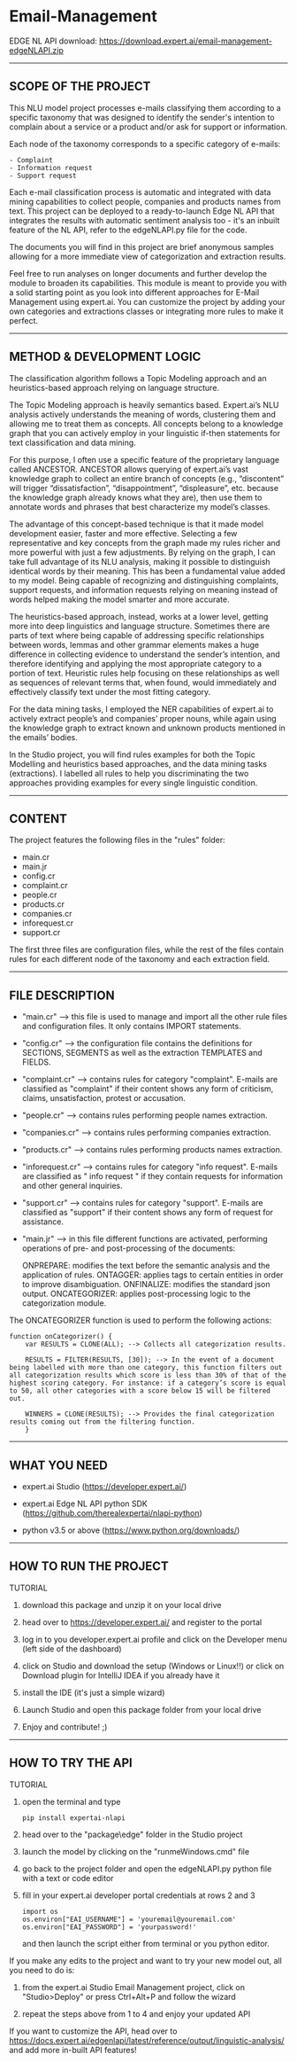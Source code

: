 # Email-Management

EDGE NL API download: https://download.expert.ai/email-management-edgeNLAPI.zip 

---------------------
SCOPE OF THE PROJECT 
---------------------

This NLU model project processes e-mails classifying them according to a specific taxonomy that was designed to identify the sender's intention to complain about a service or a product and/or ask for support or information. 

Each node of the taxonomy corresponds to a specific category of e-mails:

	- Complaint
	- Information request
	- Support request

Each e-mail classification process is automatic and integrated with data mining capabilities to collect people, companies and products names from text. This project can be deployed to a ready-to-launch Edge NL API that integrates the results with automatic sentiment analysis too - it's an inbuilt feature of the NL API, refer to the edgeNLAPI.py file for the code.

The documents you will find in this project are brief anonymous samples allowing for a more immediate view of categorization and extraction results. 

Feel free to run analyses on longer documents and further develop the module to broaden its capabilities. This module is meant to provide you with a solid starting point as you look into different approaches for E-Mail Management using expert.ai. You can customize the project by adding your own categories and extractions classes or integrating more rules to make it perfect.

------------------------------------
METHOD & DEVELOPMENT LOGIC         
------------------------------------

The classification algorithm follows a Topic Modeling approach and an heuristics-based approach relying on language structure.

The Topic Modeling approach is heavily semantics based. Expert.ai’s NLU analysis actively understands the meaning of words, clustering them and allowing me to treat them as concepts. All concepts belong to a knowledge graph that you can actively employ in your linguistic if-then statements for text classification and data mining.

For this purpose, I often use a specific feature of the proprietary language called ANCESTOR. ANCESTOR allows querying of expert.ai’s vast knowledge graph to collect an entire branch of concepts (e.g., “discontent” will trigger “dissatisfaction”, “disappointment”, “displeasure”, etc. because the knowledge graph already knows what they are), then use them to annotate words and phrases that best characterize my model’s classes.

The advantage of this concept-based technique is that it made model development easier, faster and more effective. Selecting a few representative and key concepts from the graph made my rules richer and more powerful with just a few adjustments. By relying on the graph, I can take full advantage of its NLU analysis, making it possible to distinguish identical words by their meaning. This has been a fundamental value added to my model. Being capable of recognizing and distinguishing complaints, support requests, and information requests relying on meaning instead of words helped making the model smarter and more accurate.

The heuristics-based approach, instead, works at a lower level, getting more into deep linguistics and language structure. Sometimes there are parts of text where being capable of addressing specific relationships between words, lemmas and other grammar elements makes a huge difference in collecting evidence to understand the sender’s intention, and therefore identifying and applying the most appropriate category to a portion of text. Heuristic rules help focusing on these relationships as well as sequences of relevant terms that, when found, would immediately and effectively classify text under the most fitting category. 

For the data mining tasks, I employed the NER capabilities of expert.ai to actively extract people’s and companies’ proper nouns, while again using the knowledge graph to extract known and unknown products mentioned in the emails’ bodies.

In the Studio project, you will find rules examples for both the Topic Modelling and heuristics based approaches, and the data mining tasks (extractions). I labelled all rules to help you discriminating the two approaches providing examples for every single linguistic condition.

---------
CONTENT 
---------

The project features the following files in the "rules" folder: 

- main.cr
- main.jr
- config.cr
- complaint.cr
- people.cr
- products.cr
- companies.cr
- inforequest.cr
- support.cr

The first three files are configuration files, while the rest of the files contain rules for each different node of the taxonomy and each extraction field.

-----------------
FILE DESCRIPTION 
-----------------

- "main.cr" --> this file is used to manage and import all the other rule files and configuration files. It only contains IMPORT statements.

- "config.cr" --> the configuration file contains the definitions for SECTIONS, SEGMENTS as well as the extraction TEMPLATES and FIELDS.

- "complaint.cr" --> contains rules for category "complaint". E-mails are classified as "complaint" if their content shows any form of criticism, claims, unsatisfaction, protest or accusation.

- "people.cr" --> contains rules performing people names extraction.

- "companies.cr" --> contains rules performing companies extraction.

- "products.cr" --> contains rules performing products names extraction.

- "inforequest.cr" --> contains rules for category "info request". E-mails are classified as " info request " if they contain requests for information and other general inquiries. 

- "support.cr" --> contains rules for category "support". E-mails are classified as "support" if their content shows any form of request for assistance.

- "main.jr" --> in this file different functions are activated, performing operations of pre- and post-processing of the documents:

	ONPREPARE: modifies the text before the semantic analysis and the application of rules.
	ONTAGGER: applies tags to certain entities in order to improve disambiguation.
	ONFINALIZE: modifies the standard json output.
	ONCATEGORIZER: applies post-processing logic to the categorization module.
	
The ONCATEGORIZER function is used to perform the following actions:

	function onCategorizer() {
		var RESULTS = CLONE(ALL); --> Collects all categorization results.

		RESULTS = FILTER(RESULTS, [30]); --> In the event of a document being labelled with more than one category, this function filters out all categorization results which score is less than 30% of that of the highest scoring category. For instance: if a category’s score is equal to 50, all other categories with a score below 15 will be filtered out.

		WINNERS = CLONE(RESULTS); --> Provides the final categorization results coming out from the filtering function.
		}

--------------
WHAT YOU NEED 
--------------

-	expert.ai Studio (https://developer.expert.ai/)

-	expert.ai Edge NL API python SDK (https://github.com/therealexpertai/nlapi-python)

-	python v3.5 or above (https://www.python.org/downloads/)

-----------------------
HOW TO RUN THE PROJECT 
-----------------------

TUTORIAL

1.	download this package and unzip it on your local drive

2.	head over to  https://developer.expert.ai/ and register to the portal

3.	log in to you developer.expert.ai profile and click on the Developer menu (left side of the dashboard)

4.	click on Studio and download the setup (Windows or Linux!!) or click on Download plugin for IntelliJ IDEA if you already have it

5.	install the IDE (it's just a simple wizard)

6.	Launch Studio and open this package folder from your local drive

7.	Enjoy and contribute! ;)

-------------------
HOW TO TRY THE API 
-------------------

TUTORIAL

1.	open the terminal and type 
		
		pip install expertai-nlapi

2.	head over to the "package\edge" folder in the Studio project

3.	launch the model by clicking on the "runmeWindows.cmd" file

4.	go back to the project folder and open the edgeNLAPI.py python file with a text or code editor

5.	fill in your expert.ai developer portal credentials at rows 2 and 3

		import os
		os.environ["EAI_USERNAME"] = 'youremail@youremail.com'
		os.environ["EAI_PASSWORD"] = 'yourpassword!'

	and then launch the script either from terminal or you python editor.


If you make any edits to the project and want to try your new model out, all you need to do is:

1.	from the expert.ai Studio Email Management project, click on "Studio>Deploy" or press Ctrl+Alt+P and follow the wizard

2.	repeat the steps above from 1 to 4 and enjoy your updated API


If you want to customize the API, head over to https://docs.expert.ai/edgenlapi/latest/reference/output/linguistic-analysis/ and add more in-built API features!
